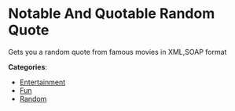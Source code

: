 # Notable And Quotable Random Quote


Gets you a random quote from famous movies in XML,SOAP format



**Categories**:
- [Entertainment](https://github.com/apis-list/apis-list#entertainment)
- [Fun](https://github.com/apis-list/apis-list#fun)
- [Random](https://github.com/apis-list/apis-list#random)











